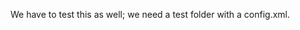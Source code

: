 <!-- Copyright (c) 2016 K Team. All Rights Reserved. -->

We have to test this as well; we need a test folder with a config.xml.
